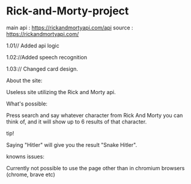 # Rick-and-Morty-project

main api : https://rickandmortyapi.com/api
source : https://rickandmortyapi.com/

1.01// Added api logic

1.02://Added speech recognition

1.03:// Changed card design.



About the site:

Useless site utilizing the Rick and Morty api.

What's possible:

Press search and say whatever character from Rick And Morty you can think of, and it will show up to 6 results of that character.

tip!

Saying "Hitler" will give you the result "Snake Hitler".




knowns issues:

Currently not possible to use the page other than in chromium browsers (chrome, brave etc)
